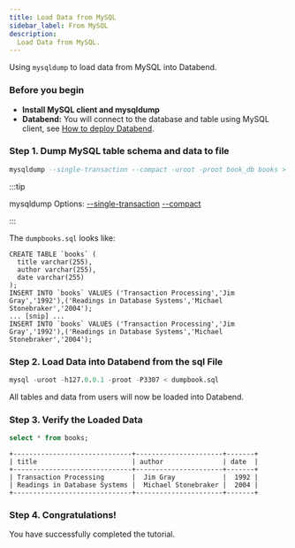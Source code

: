 ```yaml
---
title: Load Data from MySQL
sidebar_label: From MySQL
description:
  Load Data from MySQL.
---
```


Using `mysqldump` to load data from MySQL into Databend.

### Before you begin

* **Install MySQL client and mysqldump**
* **Databend:** You will connect to the database and table using MySQL client, see [How to deploy Databend](/doc/deploy).

### Step 1. Dump MySQL table schema and data to file

```sql title="Dump book_db.books table schema and datas"
mysqldump --single-transaction --compact -uroot -proot book_db books > dumpbooks.sql
```

:::tip

mysqldump Options: [--single-transaction](https://dev.mysql.com/doc/refman/8.0/en/mysqldump.html#option_mysqldump_single-transaction) [--compact](https://dev.mysql.com/doc/refman/8.0/en/mysqldump.html#option_mysqldump_compact)

:::

The `dumpbooks.sql` looks like:
```text title='dumpbooks.sql'
CREATE TABLE `books` (
  title varchar(255),
  author varchar(255),
  date varchar(255) 
);
INSERT INTO `books` VALUES ('Transaction Processing','Jim Gray','1992'),('Readings in Database Systems','Michael Stonebraker','2004');
... [snip] ...
INSERT INTO `books` VALUES ('Transaction Processing','Jim Gray','1992'),('Readings in Database Systems','Michael Stonebraker','2004');
```

### Step 2. Load Data into Databend from the sql File

```sql
mysql -uroot -h127.0.0.1 -proot -P3307 < dumpbook.sql
```

All tables and data from users will now be loaded into Databend.

### Step 3. Verify the Loaded Data

```sql title='mysql>'
select * from books;
```

```
+------------------------------+----------------------+-------+
| title                        | author               | date  |
+------------------------------+----------------------+-------+
| Transaction Processing       |  Jim Gray            |  1992 |
| Readings in Database Systems |  Michael Stonebraker |  2004 |
+------------------------------+----------------------+-------+
```

### Step 4. Congratulations!

You have successfully completed the tutorial.
